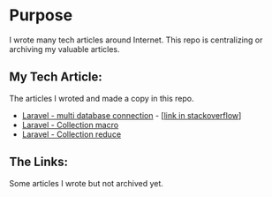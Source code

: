 # Purpose
I wrote many tech articles around Internet. This repo is centralizing or archiving my valuable articles.



## My Tech Article:
The articles I wroted and made a copy in this repo.

- [Laravel - multi database connection](articles/Laravel-multi-database-connection.md) -  [[link in stackoverflow](https://stackoverflow.com/documentation/laravel/1093/database/7723/multiple-database-connections)]
- [Laravel - Collection macro](articles/laravel-collection-macro.md)
- [Laravel - Collection reduce](articles/Laravel-collection-reduce.md)
## The Links:
Some articles I wrote but not archived yet.
